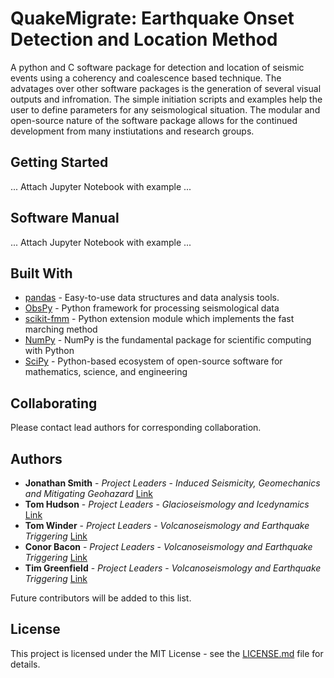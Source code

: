 # QuakeMigrate: Earthquake Onset Detection and Location Method

A python and C software package for detection and location of seismic events using a coherency and coalescence based technique. The advatages over other software packages is the generation of several visual outputs and infromation. The simple initiation scripts and examples help the user to define parameters for any seismological situation. The modular and open-source nature of the software package allows for the continued development from many instiutations and research groups. 

## Getting Started
... Attach Jupyter Notebook with example ... 

## Software Manual
... Attach Jupyter Notebook with example ... 


## Built With
* [pandas](https://pandas.pydata.org/) - Easy-to-use data structures and data analysis tools.
* [ObsPy](https://github.com/obspy/obspy/wiki) - Python framework for processing seismological data
* [scikit-fmm](https://pythonhosted.org/scikit-fmm/) - Python extension module which implements the fast marching method
* [NumPy](http://www.numpy.org/) - NumPy is the fundamental package for scientific computing with Python
* [SciPy](https://www.scipy.org/) - Python-based ecosystem of open-source software for mathematics, science, and engineering

## Collaborating

Please contact lead authors for corresponding collaboration.

## Authors

* **Jonathan Smith** - *Project Leaders* - *Induced Seismicity, Geomechanics and Mitigating Geohazard* [Link](https://www.esc.cam.ac.uk/directory/jonathan-smith)
* **Tom Hudson** - *Project Leaders* - *Glacioseismology and Icedynamics* [Link](https://www.esc.cam.ac.uk/directory/tom-s-hudson)
* **Tom Winder** - *Project Leaders* - *Volcanoseismology and Earthquake Triggering* [Link](https://www.esc.cam.ac.uk/directory/tom-winder)
* **Conor Bacon** - *Project Leaders* - *Volcanoseismology and Earthquake Triggering* [Link](https://www.esc.cam.ac.uk/directory/conor-bacon)
* **Tim Greenfield** - *Project Leaders* - *Volcanoseismology and Earthquake Triggering* [Link](https://www.esc.cam.ac.uk/directory/tim-greenfield)

Future contributors will be added to this list.

## License

This project is licensed under the MIT License - see the [LICENSE.md](LICENSE.md) file for details.
